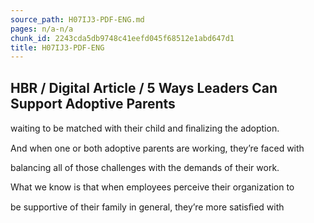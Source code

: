 ```yaml
---
source_path: H07IJ3-PDF-ENG.md
pages: n/a-n/a
chunk_id: 2243cda5db9748c41eefd045f68512e1abd647d1
title: H07IJ3-PDF-ENG
---
```

## HBR / Digital Article / 5 Ways Leaders Can Support Adoptive Parents

waiting to be matched with their child and ﬁnalizing the adoption.

And when one or both adoptive parents are working, they’re faced with

balancing all of those challenges with the demands of their work.

What we know is that when employees perceive their organization to

be supportive of their family in general, they’re more satisﬁed with
